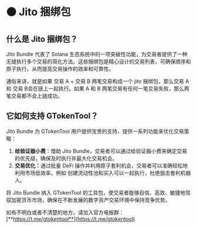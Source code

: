 # 🟠 Jito 捆绑包

## 什么是 Jito 捆绑包？

Jito Bundle 代表了 Solana 生态系统中的一项突破性功能，为交易者提供了一种无缝执行多个交易的简化方法。这些捆绑包是精心设计的交易列表，可确保顺序和原子执行，从而提高交易操作的效率和可靠性。

通俗来讲，就是如果 交易 A + 交易 B 两笔交易构成一个 jito 捆绑包，那么交易 A 和 交易 B会在链上一起执行。如果 A 和 B 两笔交易有任何一笔交易失败，那么两笔交易都不会上链成功。

## 它如何支持 GTokenTool？

Jito Bundle 为 GTokenTool 用户提供宝贵的支持，提供一系列功能来优化交易策略：

1. **给验证器小费**：借助 Jito Bundle，交易者可以通过给验证器小费来确定交易的优先级，确保及时执行并最大化交易机会。
2. **交易优化：**&#x901A;过批量 DeFi 操作并利用原子套利机会，交易者可以准确轻松地利用市场低效率。例如 创建流动性池和买入可以一起执行，杜绝狙击套利机器人。

将 Jito Bundle 纳入 GTokenTool 的工具包，使交易者能够自信、高效、敏捷地驾驭加密货币市场，确保在不断发展的数字资产交易环境中保持竞争优势。



如有不明白或者不清楚的地方，请加入官方电报群：[**https://t.me/gtokentool**](https://t.me/gtokentool)

